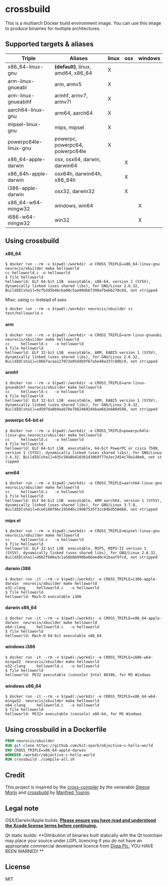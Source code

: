 # crossbuild

This is a multiarch Docker build environment image.
You can use this image to produce binairies for multiple architectures.

## Supported targets & aliases

Triple                 | Aliases                             | linux | osx | windows
-----------------------|-------------------------------------|-------|-----|--------
x86_64-linux-gnu       | **(default)**, linux, amd64, x86_64 |   X   |     |    
arm-linux-gnueabi      | arm, armv5                          |   X   |     |
arm-linux-gnueabihf    | armhf, armv7, armv7l                |   X   |     |
aarch64-linux-gnu      | arm64, aarch64                      |   X   |     |
mipsel-linux-gnu       | mips, mipsel                        |   X   |     |
powerpc64le-linux-gnu  | powerpc, powerpc64, powerpc64le     |   X   |     |
x86_64-apple-darwin    | osx, osx64, darwin, darwin64        |       |  X  |
x86_64h-apple-darwin   | osx64h, darwin64h, x86_64h          |       |  X  |
i386-apple-darwin      | osx32, darwin32                     |       |  X  |
x86_64-w64-mingw32     | windows, win64                      |       |     |   X
i686-w64-mingw32       | win32                               |       |     |   X

## Using crossbuild

#### x86_64

```console
$ docker run --rm -v $(pwd):/workdir -e CROSS_TRIPLE=x86_64-linux-gnu neurocis/xbuilder make helloworld
cc helloworld.c -o helloworld
$ file helloworld
helloworld: ELF 64-bit LSB  executable, x86-64, version 1 (SYSV), dynamically linked (uses shared libs), for GNU/Linux 2.6.32, BuildID[sha1]=9cfb3d5b46cba98c5aa99db67398afbebb270cb9, not stripped
```

Misc: using `cc` instead of `make`

```console
$ docker run --rm -v $(pwd):/workdir neurocis/xbuilder cc test/helloworld.c
```

#### arm

```console
$ docker run --rm -v $(pwd):/workdir -e CROSS_TRIPLE=arm-linux-gnueabi neurocis/xbuilder make helloworld
cc     helloworld.c   -o helloworld
$ file helloworld
helloworld: ELF 32-bit LSB  executable, ARM, EABI5 version 1 (SYSV), dynamically linked (uses shared libs), for GNU/Linux 2.6.32, BuildID[sha1]=c8667acaa127072e05ddb9f67a5e48a337c80bc9, not stripped
```

#### armhf

```console
$ docker run --rm -v $(pwd):/workdir -e CROSS_TRIPLE=arm-linux-gnueabihf neurocis/xbuilder make helloworld
cc     helloworld.c   -o helloworld
$ file helloworld
helloworld: ELF 32-bit LSB  executable, ARM, EABI5 version 1 (SYSV), dynamically linked (uses shared libs), for GNU/Linux 2.6.32, BuildID[sha1]=ad507da0b9aeb78e7b824692d4bae6b2e6084598, not stripped
```

#### powerpc 64-bit el

```console
$ docker run --rm -v $(pwd):/workdir -e CROSS_TRIPLE=powerpc64le-linux-gnu neurocis/xbuilder make helloworld
cc     helloworld.c   -o helloworld
$ file helloworld
helloworld: ELF 64-bit LSB  executable, 64-bit PowerPC or cisco 7500, version 1 (SYSV), dynamically linked (uses shared libs), for GNU/Linux 2.6.32, BuildID[sha1]=035c50a8b410361d3069f77e2ec2454c70a140e8, not st
ripped
```

#### arm64

```console
$ docker run --rm -v $(pwd):/workdir -e CROSS_TRIPLE=aarch64-linux-gnu neurocis/xbuilder make helloworld
cc     helloworld.c   -o helloworld
$ file helloworld
helloworld: ELF 64-bit LSB  executable, ARM aarch64, version 1 (SYSV), dynamically linked (uses shared libs), for GNU/Linux 3.7.0, BuildID[sha1]=dce6100f0bc19504bc19987535f3cc04bd550d60, not stripped
```

#### mips el

```console
$ docker run --rm -v $(pwd):/workdir -e CROSS_TRIPLE=mipsel-linux-gnu neurocis/xbuilder make helloworld
cc     helloworld.c   -o helloworld
$ file helloworld
helloworld: ELF 32-bit LSB  executable, MIPS, MIPS-II version 1 (SYSV), dynamically linked (uses shared libs), for GNU/Linux 2.6.32, BuildID[sha1]=d6b2f608a3c1a56b8b990be66eed0c41baaf97cd, not stripped
```

#### darwin i386

```console
$ docker run -it --rm -v $(pwd):/workdir -e CROSS_TRIPLE=i386-apple-darwin  neurocis/xbuilder make helloworld
o32-clang     helloworld.c   -o helloworld
$ file helloworld
helloworld: Mach-O executable i386
```

#### darwin x86_64

```console
$ docker run -it --rm -v $(pwd):/workdir -e CROSS_TRIPLE=x86_64-apple-darwin  neurocis/xbuilder make helloworld
o64-clang     helloworld.c   -o helloworld
$ file helloworld
helloworld: Mach-O 64-bit executable x86_64
```

#### windows i386

```console
$ docker run -it --rm -v $(pwd):/workdir -e CROSS_TRIPLE=i686-w64-mingw32  neurocis/xbuilder make helloworld
o32-clang     helloworld.c   -o helloworld
$ file helloworld
helloworld: PE32 executable (console) Intel 80386, for MS Windows
```

#### windows x86_64

```console
$ docker run -it --rm -v $(pwd):/workdir -e CROSS_TRIPLE=x86_64-w64-mingw32  neurocis/xbuilder make helloworld
o64-clang     helloworld.c   -o helloworld
$ file helloworld
helloworld: PE32+ executable (console) x86-64, for MS Windows
```

## Using crossbuild in a Dockerfile

```Dockerfile
FROM neurocis/xbuilder
RUN git clone https://github.com/bit-spark/objective-c-hello-world
ENV CROSS_TRIPLE=x86_64-apple-darwin
WORKDIR /workdir/objective-c-hello-world
RUN crossbuild ./compile-all.sh
```

## Credit

This project is inspired by the [cross-compiler](https://github.com/steeve/cross-compiler) by the venerable [Steeve Morin](https://github.com/steeve) and [crossbuild](https://github.com/multiarch/crossbuild) by [Manfred Touron](https://github.com/moul).

## Legal note

OSX/Darwin/Apple builds: 
**[Please ensure you have read and understood the Xcode license
   terms before continuing.](https://www.apple.com/legal/sla/docs/xcode.pdf)**

Qt static builds: 
**Ditribution of binaries built statically with the Qt toolchain may place your source under LGPL licencing if you do not have an appropriate commercial development licence from [Digia Plc.](https://www.qt.io/FAQ/) YOU HAVE BEEN WARNED! **


## License

MIT
